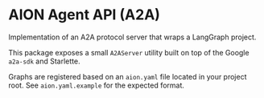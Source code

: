 # AION Agent API (A2A)

Implementation of an A2A protocol server that wraps a LangGraph project.

This package exposes a small `A2AServer` utility built on top of the
Google `a2a-sdk` and Starlette.

Graphs are registered based on an ``aion.yaml`` file located in your project
root. See ``aion.yaml.example`` for the expected format.
